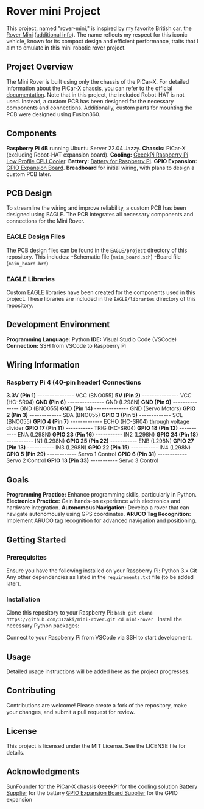 # Rover mini Project

This project, named "rover-mini," is inspired by my favorite British car, the [Rover Mini](https://en.wikipedia.org/wiki/Mini) ([additional info](http://www.classicandsportscar.com/features/buyers-guide-rover-mini)). The name reflects my respect for this iconic vehicle, known for its compact design and efficient performance, traits that I aim to emulate in this mini robotic rover project.

## Project Overview
The Mini Rover is built using only the chassis of the PiCar-X. For detailed information about the PiCar-X chassis, you can refer to the [official documentation](https://docs.sunfounder.com/projects/picar-x-v20/en/latest/index.html). Note that in this project, the included Robot-HAT is not used. Instead, a custom PCB has been designed for the necessary components and connections. Additionally, custom parts for mounting the PCB were designed using Fusion360.

## Components

**Raspberry Pi 4B** running Ubuntu Server 22.04 Jazzy.
**Chassis:** PiCar-X (excluding Robot-HAT expansion board).
**Cooling:** [GeeekPi Raspberry Pi Low Profile CPU Cooler](https://www.amazon.co.jp/-/en/GeeekPi-Raspberry-Profile-Compatible-Heatsink/dp/B082WV2LL7?th=1).
**Battery:** [Battery for Raspberry Pi](https://www.amazon.co.jp/gp/product/B0C1GFX5LW/ref=ppx_yo_dt_b_asin_title_o00_s02?ie=UTF8&psc=1).
**GPIO Expansion:** [GPIO Expansion Board](https://www.amazon.co.jp/gp/product/B072XBX3XX/ref=ppx_yo_dt_b_asin_title_o00_s01?ie=UTF8&th=1).
**Breadboard** for initial wiring, with plans to design a custom PCB later.

## PCB Design

To streamline the wiring and improve reliability, a custom PCB has been designed using EAGLE. The PCB integrates all necessary components and connections for the Mini Rover.

### EAGLE Design Files

The PCB design files can be found in the `EAGLE/project` directory of this repository. This includes:
-Schematic file (`main_board.sch`)
-Board file (`main_board.brd`)

### EAGLE Libraries

Custom EAGLE libraries have been created for the components used in this project. These libraries are included in the `EAGLE/libraries` directory of this repository.

## Development Environment

**Programming Language:** Python
**IDE:** Visual Studio Code (VSCode)
**Connection:** SSH from VSCode to Raspberry Pi

## Wiring Information

### Raspberry Pi 4 (40-pin header) Connections
**3.3V (Pin 1)** --------------- VCC (BNO055)
**5V (Pin 2)** --------------- VCC (HC-SR04)
**GND (Pin 6)** --------------- GND (L298N)
**GND (Pin 9)** --------------- GND (BNO055)
**GND (Pin 14)** -------------- GND (Servo Motors)
**GPIO 2 (Pin 3)** ------------- SDA (BNO055)
**GPIO 3 (Pin 5)** ------------- SCL (BNO055)
**GPIO 4 (Pin 7)** ------------- ECHO (HC-SR04) through voltage divider
**GPIO 17 (Pin 11)** ----------- TRIG (HC-SR04)
**GPIO 18 (Pin 12)** ----------- ENA (L298N)
**GPIO 23 (Pin 16)** ----------- IN2 (L298N)
**GPIO 24 (Pin 18)** ----------- IN1 (L298N)
**GPIO 25 (Pin 22)** ----------- ENB (L298N)
**GPIO 27 (Pin 13)** ----------- IN3 (L298N)
**GPIO 22 (Pin 15)** ----------- IN4 (L298N)
**GPIO 5 (Pin 29)** ------------ Servo 1 Control
**GPIO 6 (Pin 31)** ------------ Servo 2 Control
**GPIO 13 (Pin 33)** ----------- Servo 3 Control

## Goals

**Programming Practice:** Enhance programming skills, particularly in Python.
**Electronics Practice:** Gain hands-on experience with electronics and hardware integration.
**Autonomous Navigation:** Develop a rover that can navigate autonomously using GPS coordinates.
**ARUCO Tag Recognition:** Implement ARUCO tag recognition for advanced navigation and positioning.

## Getting Started

### Prerequisites

Ensure you have the following installed on your Raspberry Pi:
Python 3.x
Git
Any other dependencies as listed in the `requirements.txt` file (to be added later).

### Installation

Clone this repository to your Raspberry Pi:
    ```bash
    git clone https://github.com/31zaki/mini-rover.git
    cd mini-rover
    ```
Install the necessary Python packages:

Connect to your Raspberry Pi from VSCode via SSH to start development.

## Usage

Detailed usage instructions will be added here as the project progresses.

## Contributing

Contributions are welcome! Please create a fork of the repository, make your changes, and submit a pull request for review.

## License

This project is licensed under the MIT License. See the LICENSE file for details.

## Acknowledgments

SunFounder for the PiCar-X chassis
GeeekPi for the cooling solution
[Battery Supplier](https://www.amazon.co.jp/gp/product/B0C1GFX5LW/ref=ppx_yo_dt_b_asin_title_o00_s02?ie=UTF8&psc=1) for the battery
[GPIO Expansion Board Supplier](https://www.amazon.co.jp/gp/product/B072XBX3XX/ref=ppx_yo_dt_b_asin_title_o00_s01?ie=UTF8&th=1) for the GPIO expansion
